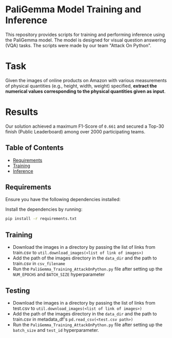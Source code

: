 # PaliGemma Model Training and Inference

This repository provides scripts for training and performing inference using the PaliGemma model. The model is designed for visual question answering (VQA) tasks. The scripts were made by our team "Attack On Python". 


# Task

Given the images of online products on Amazon with various measurements of physical quantities (e.g., height, width, weight) specified, **extract the numerical values corresponding to the physical quantities given as input**.

# Results

Our solution achieved a maximum F1-Score of `0.661` and secured a Top-30 finish (Public Leaderboard) among over 2000 participating teams.

## Table of Contents
- [Requirements](#requirements)
- [Training](#training)
- [Inference](#inference)

## Requirements

Ensure you have the following dependencies installed:

Install the dependencies by running:

```bash
pip install -r requirements.txt
```

## Training

- Download the images in a directory by passing the list of links from train.csv to ```util.download_images(<list of link of images>)```
- Add the path of the images directory in the ``` data_dir ``` and the path to train.csv in ```csv_filename```
- Run the ```PaliGemma_Training_AttackOnPython.py``` file after setting up the ```NUM_EPOCHS``` and ```BATCH_SIZE``` hyperparameter



## Testing

- Download the images in a directory by passing the list of links from test.csv to ```util.download_images(<list of link of images>)```
- Add the path of the images directory in the ``` data_dir ``` and the path to train.csv in metadata_df's ```pd.read_csv(<test.csv path>)```
- Run the ```PaliGemma_Training_AttackOnPython.py``` file after setting up the ```batch_size``` and ```test_id``` hyperparameter.

